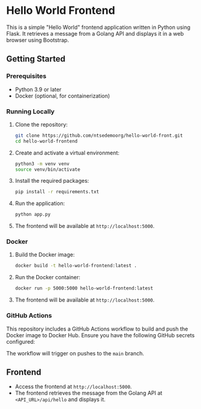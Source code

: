 # Hello World Frontend

This is a simple "Hello World" frontend application written in Python using Flask. It retrieves a message from a Golang API and displays it in a web browser using Bootstrap.

## Getting Started

### Prerequisites

- Python 3.9 or later
- Docker (optional, for containerization)

### Running Locally

1. Clone the repository:

    ```sh
    git clone https://github.com/ntsedemoorg/hello-world-front.git
    cd hello-world-frontend
    ```

2. Create and activate a virtual environment:

    ```sh
    python3 -m venv venv
    source venv/bin/activate
    ```

3. Install the required packages:

    ```sh
    pip install -r requirements.txt
    ```

4. Run the application:

    ```sh
    python app.py
    ```

5. The frontend will be available at `http://localhost:5000`.

### Docker

1. Build the Docker image:

    ```sh
    docker build -t hello-world-frontend:latest .
    ```

2. Run the Docker container:

    ```sh
    docker run -p 5000:5000 hello-world-frontend:latest
    ```

3. The frontend will be available at `http://localhost:5000`.

### GitHub Actions

This repository includes a GitHub Actions workflow to build and push the Docker image to Docker Hub. Ensure you have the following GitHub secrets configured:

The workflow will trigger on pushes to the `main` branch.

## Frontend

- Access the frontend at `http://localhost:5000`.
- The frontend retrieves the message from the Golang API at `<API_URL>/api/hello` and displays it.
